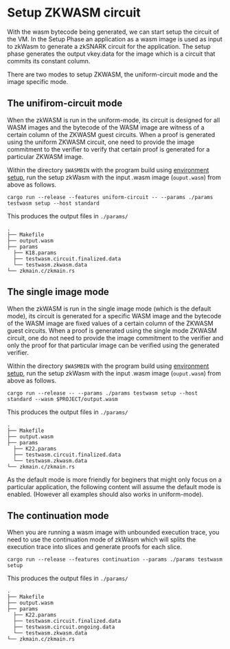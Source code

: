 # Setup ZKWASM circuit

With the wasm bytecode being generated, we can start setup the circuit of the VM. In the Setup Phase an application as a wasm image is used as input to zkWasm to generate a zkSNARK circuit for the application. The setup phase generates the output vkey.data for the image which is a circuit that commits its constant column.

There are two modes to setup ZKWASM, the uniform-circuit mode and the image specific mode.

## The unifirom-circuit mode
When the zkWASM is run in the uniform-mode, its circuit is designed for all WASM images and the bytecode of the WASM image are witness of a certain column of the ZKWASM guest circuits. When a proof is generated using the uniform ZKWASM circuit, one need to provide the image commitment to the verifier to verify that certain proof is generated for a particular ZKWASM image.

Within the directory `$WASMBIN` with the program build using [environment setup](./c1_install.md), run the setup zkWasm with the input .wasm image (`ouput.wasm`) from above as follows.

```
cargo run --release --features uniform-circuit -- --params ./params testwasm setup --host standard
```

This produces the output files in `./params/`
```
.
├── Makefile
├── output.wasm
├── params
  ├── K18.params
  ├── testwasm.circuit.finalized.data
  └── testwasm.zkwasm.data
└── zkmain.c/zkmain.rs
```

## The single image mode
When the zkWASM is run in the single image mode (which is the default mode), its circuit is generated for a specific WASM image and the bytecode of the WASM image are fixed values of a certain column of the ZKWASM guest circuits. When a proof is generated using the single mode ZKWASM circuit, one do not need to provide the image commitment to the verifier and only the proof for that particular image can be verified using the generated verifier.

Within the directory `$WASMBIN` with the program build using [environment setup](./c1_install.md), run the setup zkWasm with the input .wasm image (`ouput.wasm`) from above as follows.

```
cargo run --release -- --params ./params testwasm setup --host standard --wasm $PROJECT/output.wasm
```

This produces the output files in `./params/`
```
.
├── Makefile
├── output.wasm
├── params
  ├── K22.params
  ├── testwasm.circuit.finalized.data
  └── testwasm.zkwasm.data
└── zkmain.c/zkmain.rs
```

As the default mode is more friendly for beginers that might only focus on a particular application, the following content will assume the default mode is enabled. (However all examples should also works in uniform-mode).

## The continuation mode
When you are running a wasm image with unbounded execution trace, you need to use the continuation mode of zkWasm which will splits the execution trace into slices and generate proofs for each slice.
```
cargo run --release --features continuation --params ./params testwasm setup
```
This produces the output files in `./params/`
```
.
├── Makefile
├── output.wasm
├── params
  ├── K22.params
  ├── testwasm.circuit.finalized.data
  ├── testwasm.circuit.ongoing.data
  └── testwasm.zkwasm.data
└── zkmain.c/zkmain.rs
```


